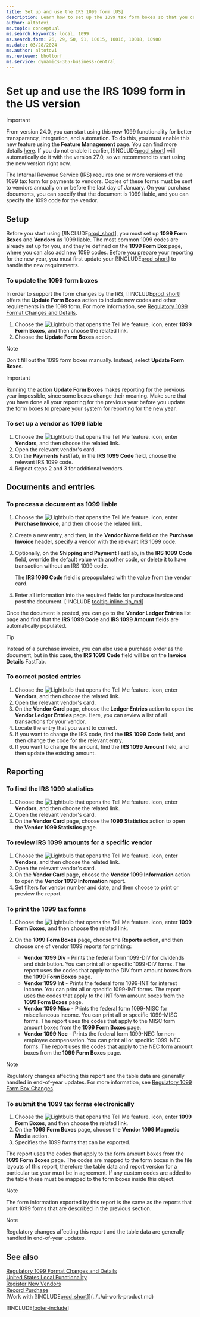 ```yaml
---
title: Set up and use the IRS 1099 form [US]
description: Learn how to set up the 1099 tax form boxes so that you can submit the required reports.
author: altotovi
ms.topic: conceptual
ms.search.keywords: local, 1099
ms.search.form: 26, 29, 50, 51, 10015, 10016, 10018, 10900
ms.date: 03/28/2024
ms.author: altotovi
ms.reviewer: bholtorf
ms.service: dynamics-365-business-central
---
```


# Set up and use the IRS 1099 form in the US version

> [!IMPORTANT]
> From version 24.0, you can start using this new 1099 functionality for better transparency, integration, and automation. To do this, you must enable this new feature using the **Feature Management** page. You can find more details [here](introduction-to-the-irs-forms.md). If you do not enable it earlier, [!INCLUDE[prod_short](../../includes/prod_short.md)] will automatically do it with the version 27.0, so we recommend to start using the new version right now.  

The Internal Revenue Service (IRS) requires one or more versions of the 1099 tax form for payments to vendors. Copies of these forms must be sent to vendors annually on or before the last day of January. On your purchase documents, you can specify that the document is 1099 liable, and you can specify the 1099 code for the vendor.

## Setup

Before you start using [!INCLUDE[prod_short](../../includes/prod_short.md)], you must set up **1099 Form Boxes** and **Vendors** as 1099 liable. The most common 1099 codes are already set up for you, and they're defined on the **1099 Form Box** page, where you can also add new 1099 codes. Before you prepare your reporting for the new year, you must first update your [!INCLUDE[prod_short](../../includes/prod_short.md)] to handle the new requirements.

### To update the 1099 form boxes

In order to support the form changes by the IRS, [!INCLUDE[prod_short](../../includes/prod_short.md)] offers the **Update Form Boxes** action to include new codes and other requirements in the 1099 form. For more information, see [Regulatory 1099 Format Changes and Details](tax-1099-changes.md).

1. Choose the ![Lightbulb that opens the Tell Me feature.](../../media/ui-search/search_small.png "Tell me what you want to do") icon, enter **1099 Form Boxes**, and then choose the related link.
2. Choose the **Update Form Boxes** action.  

> [!NOTE] 
> Don't fill out the 1099 form boxes manually. Instead, select **Update Form Boxes**.

> [!IMPORTANT]
> Running the action **Update Form Boxes** makes reporting for the previous year impossible, since some boxes change their meaning. Make sure that you have done all your reporting for the previous year before you update the form boxes to prepare your system for reporting for the new year.

### To set up a vendor as 1099 liable

1. Choose the ![Lightbulb that opens the Tell Me feature.](../../media/ui-search/search_small.png "Tell me what you want to do") icon, enter **Vendors**, and then choose the related link.
2. Open the relevant vendor's card.
3. On the **Payments** FastTab, in the **IRS 1099 Code** field, choose the relevant IRS 1099 code.
4. Repeat steps 2 and 3 for additional vendors.  

## Documents and entries

### To process a document as 1099 liable

1. Choose the ![Lightbulb that opens the Tell Me feature.](../../media/ui-search/search_small.png "Tell me what you want to do") icon, enter **Purchase Invoice**, and then choose the related link.
2. Create a new entry, and then, in the **Vendor Name** field on the **Purchase Invoice** header, specify a vendor with the relevant IRS 1099 code.
3. Optionally, on the **Shipping and Payment** FastTab, in the **IRS 1099 Code** field, override the default value with another code, or delete it to have transaction without an IRS 1099 code.

    The **IRS 1099 Code** field is prepopulated with the value from the vendor card.  
4. Enter all information into the required fields for purchase invoice and post the document. [!INCLUDE [tooltip-inline-tip_md](../../includes/tooltip-inline-tip_md.md)]

Once the document is posted, you can go to the **Vendor Ledger Entries** list page and find that the **IRS 1099 Code** and **IRS 1099 Amount** fields are automatically populated.  

> [!TIP]
> Instead of a purchase invoice, you can also use a purchase order as the document, but in this case, the **IRS 1099 Code** field will be on the **Invoice Details** FastTab.

### To correct posted entries

1. Choose the ![Lightbulb that opens the Tell Me feature.](../../media/ui-search/search_small.png "Tell me what you want to do") icon, enter **Vendors**, and then choose the related link.
2. Open the relevant vendor's card.
3. On the **Vendor Card** page, choose the **Ledger Entries** action to open the **Vendor Ledger Entries** page. Here, you can review a list of all transactions for your vendor.  
4. Locate the entry that you want to correct.  
5. If you want to change the IRS code, find the **IRS 1099 Code** field, and then change the code for the relevant entry.  
6. If you want to change the amount, find the **IRS 1099 Amount** field, and then update the existing amount.  

## Reporting

### To find the IRS 1099 statistics

1. Choose the ![Lightbulb that opens the Tell Me feature.](../../media/ui-search/search_small.png "Tell me what you want to do") icon, enter **Vendors**, and then choose the related link.
2. Open the relevant vendor's card.
3. On the **Vendor Card** page, choose the **1099 Statistics** action to open the **Vendor 1099 Statistics** page.

### To review IRS 1099 amounts for a specific vendor

1. Choose the ![Lightbulb that opens the Tell Me feature.](../../media/ui-search/search_small.png "Tell me what you want to do") icon, enter **Vendors**, and then choose the related link.
2. Open the relevant vendor's card.
3. On the **Vendor Card** page, choose the **Vendor 1099 Information** action to open the **Vendor 1099 Information** report.  
4. Set filters for vendor number and date, and then choose to print or preview the report.

### To print the 1099 tax forms

1. Choose the ![Lightbulb that opens the Tell Me feature.](../../media/ui-search/search_small.png "Tell me what you want to do") icon, enter **1099 Form Boxes**, and then choose the related link.
2. On the **1099 Form Boxes** page, choose the **Reports** action, and then choose one of vendor 1099 reports for printing:

   - **Vendor 1099 Div** - Prints the federal form 1099-DIV for dividends and distribution. You can print all or specific 1099-DIV forms. The report uses the codes that apply to the DIV form amount boxes from the **1099 Form Boxes** page.
   - **Vendor 1099 Int** - Prints the federal form 1099-INT for interest income. You can print all or specific 1099-INT forms. The report uses the codes that apply to the INT form amount boxes from the **1099 Form Boxes** page.
   - **Vendor 1099 Misc** - Prints the federal form 1099-MISC for miscellaneous income. You can print all or specific 1099-MISC forms. The report uses the codes that apply to the MISC form amount boxes from the **1099 Form Boxes** page.
   - **Vendor 1099 Nec** – Prints the federal form 1099-NEC for non-employee compensation. You can print all or specific 1099-NEC forms. The report uses the codes that apply to the NEC form amount boxes from the **1099 Form Boxes** page.

> [!NOTE]
> Regulatory changes affecting this report and the table data are generally handled in end-of-year updates. For more information, see [Regulatory 1099 Form Box Changes](tax-1099-changes.md).

### To submit the 1099 tax forms electronically

1. Choose the ![Lightbulb that opens the Tell Me feature.](../../media/ui-search/search_small.png "Tell me what you want to do") icon, enter **1099 Form Boxes**, and then choose the related link.
2. On the **1099 Form Boxes** page, choose the **Vendor 1099 Magnetic Media** action.
3. Specifies the 1099 forms that can be exported.

The report uses the codes that apply to the form amount boxes from the **1099 Form Boxes** page. The codes are mapped to the form boxes in the file layouts of this report, therefore the table data and report version for a particular tax year must be in agreement. If any custom codes are added to the table these must be mapped to the form boxes inside this object.

> [!NOTE]
> The form information exported by this report is the same as the reports that print 1099 forms that are described in the previous section.

> [!NOTE]
> Regulatory changes affecting this report and the table data are generally handled in end-of-year updates.

## See also

[Regulatory 1099 Format Changes and Details](tax-1099-changes.md)    
[United States Local Functionality](united-states-local-functionality.md)    
[Register New Vendors](../../purchasing-how-register-new-vendors.md)    
[Record Purchase](../../purchasing-how-record-purchases.md)    
[Work with [!INCLUDE[prod_short](../../includes/prod_short.md)]](../../ui-work-product.md)    

[!INCLUDE[footer-include](../../includes/footer-banner.md)]
